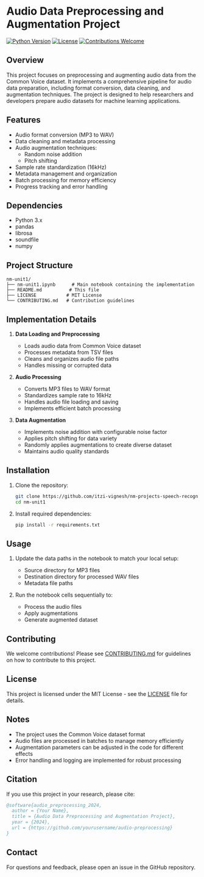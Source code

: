 # Audio Data Preprocessing and Augmentation Project

[![Python Version](https://img.shields.io/badge/python-3.x-blue.svg)](https://www.python.org/)
[![License](https://img.shields.io/badge/license-MIT-green.svg)](LICENSE)
[![Contributions Welcome](https://img.shields.io/badge/contributions-welcome-brightgreen.svg?style=flat)](CONTRIBUTING.md)

## Overview
This project focuses on preprocessing and augmenting audio data from the Common Voice dataset. It implements a comprehensive pipeline for audio data preparation, including format conversion, data cleaning, and augmentation techniques. The project is designed to help researchers and developers prepare audio datasets for machine learning applications.

## Features
- Audio format conversion (MP3 to WAV)
- Data cleaning and metadata processing
- Audio augmentation techniques:
  - Random noise addition
  - Pitch shifting
- Sample rate standardization (16kHz)
- Metadata management and organization
- Batch processing for memory efficiency
- Progress tracking and error handling

## Dependencies
- Python 3.x
- pandas
- librosa
- soundfile
- numpy

## Project Structure
```
nm-unit1/
├── nm-unit1.ipynb      # Main notebook containing the implementation
├── README.md          # This file
├── LICENSE           # MIT License
└── CONTRIBUTING.md   # Contribution guidelines
```

## Implementation Details
1. **Data Loading and Preprocessing**
   - Loads audio data from Common Voice dataset
   - Processes metadata from TSV files
   - Cleans and organizes audio file paths
   - Handles missing or corrupted data

2. **Audio Processing**
   - Converts MP3 files to WAV format
   - Standardizes sample rate to 16kHz
   - Handles audio file loading and saving
   - Implements efficient batch processing

3. **Data Augmentation**
   - Implements noise addition with configurable noise factor
   - Applies pitch shifting for data variety
   - Randomly applies augmentations to create diverse dataset
   - Maintains audio quality standards

## Installation
1. Clone the repository:
   ```bash
   git clone https://github.com/itzi-vignesh/nm-projects-speech-recognition.git
   cd nm-unit1
   ```

2. Install required dependencies:
   ```bash
   pip install -r requirements.txt
   ```

## Usage
1. Update the data paths in the notebook to match your local setup:
   - Source directory for MP3 files
   - Destination directory for processed WAV files
   - Metadata file paths

2. Run the notebook cells sequentially to:
   - Process the audio files
   - Apply augmentations
   - Generate augmented dataset

## Contributing
We welcome contributions! Please see [CONTRIBUTING.md](CONTRIBUTING.md) for guidelines on how to contribute to this project.

## License
This project is licensed under the MIT License - see the [LICENSE](LICENSE) file for details.

## Notes
- The project uses the Common Voice dataset format
- Audio files are processed in batches to manage memory efficiently
- Augmentation parameters can be adjusted in the code for different effects
- Error handling and logging are implemented for robust processing

## Citation
If you use this project in your research, please cite:
```bibtex
@software{audio_preprocessing_2024,
  author = {Your Name},
  title = {Audio Data Preprocessing and Augmentation Project},
  year = {2024},
  url = {https://github.com/yourusername/audio-preprocessing}
}
```

## Contact
For questions and feedback, please open an issue in the GitHub repository. 